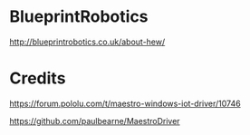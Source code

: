 # BlueprintRobotics

http://blueprintrobotics.co.uk/about-hew/


# Credits

https://forum.pololu.com/t/maestro-windows-iot-driver/10746

https://github.com/paulbearne/MaestroDriver
